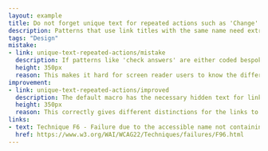 ```yaml
---
layout: example
title: Do not forget unique text for repeated actions such as 'Change'
description: Patterns that use link titles with the same name need extra attention.
tags: "Design"
mistake:
- link: unique-text-repeated-actions/mistake
  description: If patterns like 'check answers' are either coded bespoke (rather than using the GOV.UK Frontend macros) or not checked with screen readers, it may miss content needed for screen readers.
  height: 350px
  reason: This makes it hard for screen reader users to know the difference between links, and also breaks WCAG standards.
improvement:
- link: unique-text-repeated-actions/improved
  description: The default macro has the necessary hidden text for links that are otherwise shown with the same text.
  height: 350px
  reason: This correctly gives different distinctions for the links to screen reader users.
links:
- text: Technique F6 - Failure due to the accessible name not containing the visible label text (WCAG 2.2)
  href: https://www.w3.org/WAI/WCAG22/Techniques/failures/F96.html
---
```

